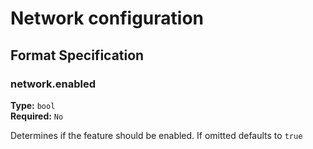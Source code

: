 # Network configuration

## Format Specification

### network.enabled
**Type:** `bool`<br>
**Required:** `No` <br>

Determines if the feature should be enabled. If omitted defaults to `true`
